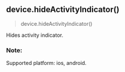 
## device.hideActivityIndicator()

> device.hideActivityIndicator()

Hides activity indicator.

### Note:

Supported platform: ios, android.
